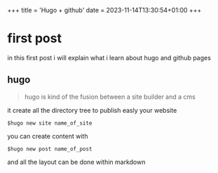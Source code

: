 +++
title = 'Hugo + github'
date = 2023-11-14T13:30:54+01:00
+++

# first post

in this first post i will explain what i learn about hugo and github pages

## hugo 

> hugo is kind of the fusion between a site builder and a cms 

it create all the directory tree to publish easly your website
```
$hugo new site name_of_site
```
you can create content with 
```
$hugo new post name_of_post
```

and all the layout can be done within markdown
